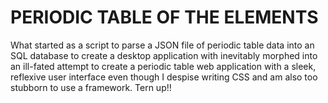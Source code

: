 # PERIODIC TABLE OF THE ELEMENTS
What started as a script to parse a JSON file of periodic table data into an SQL database to create a desktop application with inevitably morphed into an ill-fated attempt to create a periodic table web application with a sleek, reflexive user interface even though I despise writing CSS and am also too stubborn to use a framework. Tern up!!